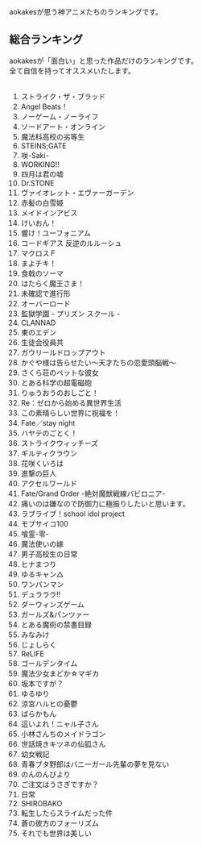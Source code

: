 aokakesが思う神アニメたちのランキングです。  

## 総合ランキング
aokakesが「面白い」と思った作品だけのランキングです。  
全て自信を持ってオススメいたします。  
<br>
1. ストライク・ザ・ブラッド
1. Angel Beats！
1. ノーゲーム・ノーライフ
1. ソードアート・オンライン
1. 魔法科高校の劣等生
1. STEINS;GATE
1. 咲-Saki-
1. WORKING!!
1. 四月は君の嘘
1. Dr.STONE
1. ヴァイオレット・エヴァーガーデン
1. 赤髪の白雪姫
1. メイドインアビス
1. けいおん！
1. 響け！ユーフォニアム
1. コードギアス 反逆のルルーシュ
1. マクロスＦ
1. まよチキ！
1. 食戟のソーマ
1. はたらく魔王さま！
1. 未確認で進行形
1. オーバーロード
1. 監獄学園 - プリズン スクール -
1. CLANNAD
1. 東のエデン
1. 生徒会役員共
1. ガウリールドロップアウト
1. かぐや様は告らせたい～天才たちの恋愛頭脳戦～
1. さくら荘のペットな彼女
1. とある科学の超電磁砲
1. りゅうおうのおしごと！
1. Re：ゼロから始める異世界生活
1. この素晴らしい世界に祝福を！
1. Fate／stay night
1. ハヤテのごとく！
1. ストライクウィッチーズ
1. ギルティクラウン
1. 花咲くいろは
1. 進撃の巨人
1. アクセルワールド
1. Fate/Grand Order -絶対魔獣戦線バビロニア-
1. 痛いのは嫌なので防御力に極振りしたいと思います。
1. ラブライブ！school idol project
1. モブサイコ100
1. 喰霊-零-
1. 魔法使いの嫁
1. 男子高校生の日常
1. ヒナまつり
1. ゆるキャン△
1. ワンパンマン
1. デュラララ!!
1. ダーウィンズゲーム
1. ガールズ&パンツァー
1. とある魔術の禁書目録
1. みなみけ
1. じょしらく
1. ReLIFE
1. ゴールデンタイム
1. 魔法少女まどか☆マギカ
1. 坂本ですが？
1. ゆるゆり
1. 涼宮ハルヒの憂鬱
1. ばらかもん
1. 這いよれ！ニャル子さん
1. 小林さんちのメイドラゴン
1. 世話焼きキツネの仙狐さん
1. 幼女戦記
1. 青春ブタ野郎はバニーガール先輩の夢を見ない
1. のんのんびより
1. ご注文はうさぎですか？
1. 日常
1. SHIROBAKO
1. 転生したらスライムだった件
1. 蒼の彼方のフォーリズム
1. それでも世界は美しい